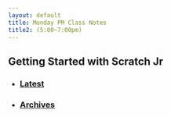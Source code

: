 ```yaml
---
layout: default
title: Monday PM Class Notes 
title2: (5:00~7:00pm)
---
```


## Getting Started with Scratch Jr

* ### [Latest](./a_mon0500pm.html)
* ### [Archives](./a_mon0500pm-Archives.html)
